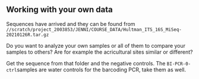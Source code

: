 ## Working with your own data

Sequences have arrived and they can be found from `//scratch/project_2003853/JENNI/COURSE_DATA/Hultman_ITS_16S_MiSeq-20210126R.tar.gz` 

Do you want to analyze your own samples or all of them to compare your samples to others? Are for example the acricultural sites similar or different?

Get the sequence from that folder and the negative controls. The `BI-PCR-0-ctrl`samples are water controls for the barcoding PCR, take them as well.



